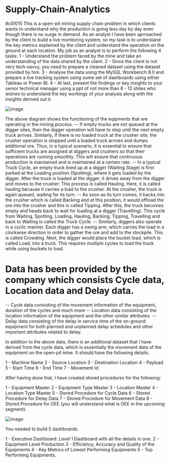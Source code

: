 # Supply-Chain-Analytics
#c5f015 This is a open-pit mining supply chain problem in which clients wants to understand why the production is going less day by day even though there is no surge in demand. As an analyst I have been aprroached by the client to build a live monitoring system, so my task is to understand the key metrics explained by the client and understand the operation on the ground at each location. My job as an analyst is to perform the following 4 tasks:
1 - Understand the problem faced by the mine and take an understanding of the data shared by the client.
2 - Since the client is not very tech-savvy, you need to prepare a cleaned dataset using the dataset provided by him.
3 - Analyse the data using the MySQL Workbench 8.0 and prepare a live tracking system using some set of dashboards using either Tableau or Power BI.
4 - At last, present the findings or key insights to your senior technical manager using a ppt of not more than 8 - 12 slides who wishes to understand the key workings of your analysis along with the insights derived out it.

![image](https://github.com/atushar1/Supply-Chain-Analytics/assets/55868433/bf8a1092-4be8-4902-af23-130024e22ca2)


The above diagram shows the functioning of the eqipments that are operating in the mining process.
-- If empty trucks are not queued at the digger sites, then the digger operation will have to stop until the next empty truck arrives. Similarly, if there is no      loaded truck at the crusher site, the crusher operation is stopped until a loaded truck arrives and dumps additional ore. Thus, in a typical scenario, it is      essential to ensure that sufficient trucks are assigned at diggers and crushers so that their operations are running smoothly. This will ensure that continuous    production is maintained and is maintained at a certain rate.
-- In a typical Truck Cycle, an empty truck lined up at a digger (Waiting Stage) is first parked at the Loading position (Spotting), where it gets loaded by the      digger. After the truck is loaded at the digger, it drives away from the digger and moves to the crusher. This process is called Hauling. Here, it is called      hauling because it carries a load to the crusher. At the crusher, the truck is again queued, waiting for its turn.
-- As soon as its turn comes, it backs into the crusher which is called Backing and at this position, it would offload the ore into the crusher and this is called    Tipping. After this, the truck becomes empty and heads back to wait for loading at a digger (Travelling). This cycle from Waiting, Spotting, Loading, Hauling,    Backing, Tipping, Travelling and back to Waiting is called the Truck Cycle.
-- Similarly, diggers also operate in a cyclic manner. Each digger has a swing arm, which carries the load in a clockwise direction in order to gather the ore and    add to the stockpile. This is called Crowding. Next, the digger would place the bucket load, which is called Load, into a truck. This requires multiple cycles    to load the truck while using buckets to load.

# Data has been provided by the company which consists Cycle data, Location data and Delay data.

-- Cycle data consisting of the movement information of the equipment, duration of the cycles and much more
-- Location data consisting of the location information of the equipment and the other similar attributes.
-- Delay data consisting of the delay in service time of the on-ground equipment for both planned and unplanned delay schedules and other important attributes        related to delay.








In addition to the above data, there is an additional dataset that I have derived from the cycle data, which is essentially the movement data of the equipment on the open-pit mine. It should have the following details.

1 - Machine Name
2 - Source Location
3 - Destination Location
4 - Payload
5 - Start Time
6 - End Time
7 - Movement Id




After having done that, I  have created stored procedures for the following:

1 - Equipment Master
2 - Equipment Type Master
3 - Location Master
4 - Location Type Master
5 - Stored Procedure for Cycle Data
6 - Stored Procedure for Delay Data
7 - Stored Procedure for Movement Data
8 - Stored Procedure for OEE (you will understand what is OEE in the upcoming segment).


![image](https://github.com/atushar1/Supply-Chain-Analytics/assets/55868433/76266143-d821-49a2-9e8f-3772fbb1cb4a)


You needed to build 5 dashboards. 

1 - Executive Dashboard: Level 1 Dashboard with all the details in one.
2 - Equipment Level Production
3 - Efficiency, Accuracy and Quality of the Equipments
4 - Key Metrics of Lowest Performing Equipments
5 - Top Performing Equipments.

